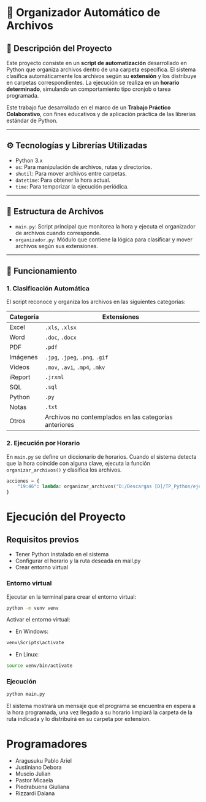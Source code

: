 # 📁 Organizador Automático de Archivos

## 🧠 Descripción del Proyecto

Este proyecto consiste en un **script de automatización** desarrollado en Python que organiza archivos dentro de una carpeta específica. El sistema clasifica automáticamente los archivos según su **extensión** y los distribuye en carpetas correspondientes. La ejecución se realiza en un **horario determinado**, simulando un comportamiento tipo cronjob o tarea programada.

Este trabajo fue desarrollado en el marco de un **Trabajo Práctico Colaborativo**, con fines educativos y de aplicación práctica de las librerías estándar de Python.

---

## ⚙️ Tecnologías y Librerías Utilizadas

- Python 3.x
- `os`: Para manipulación de archivos, rutas y directorios.
- `shutil`: Para mover archivos entre carpetas.
- `datetime`: Para obtener la hora actual.
- `time`: Para temporizar la ejecución periódica.

---

## 📂 Estructura de Archivos

- `main.py`: Script principal que monitorea la hora y ejecuta el organizador de archivos cuando corresponde.
- `organizador.py`: Módulo que contiene la lógica para clasificar y mover archivos según sus extensiones.

---

## 🧩 Funcionamiento

### 1. Clasificación Automática
El script reconoce y organiza los archivos en las siguientes categorías:

| Categoría   | Extensiones                                                   |
|-------------|---------------------------------------------------------------|
| Excel       | `.xls`, `.xlsx`                                               |
| Word        | `.doc`, `.docx`                                               |
| PDF         | `.pdf`                                                        |
| Imágenes    | `.jpg`, `.jpeg`, `.png`, `.gif`                               |
| Videos      | `.mov`, `.avi`, `.mp4`, `.mkv`                                |
| iReport     | `.jrxml`                                                      |
| SQL         | `.sql`                                                        |
| Python      | `.py`                                                         |
| Notas       | `.txt`                                                        |
| Otros       | Archivos no contemplados en las categorías anteriores         |

### 2. Ejecución por Horario
En `main.py` se define un diccionario de horarios. Cuando el sistema detecta que la hora coincide con alguna clave, ejecuta la función `organizar_archivos()` y clasifica los archivos.

```python
acciones = {
    "19:46": lambda: organizar_archivos("D:/Descargas [D]/TP_Python/ejemplos")
}
```


# Ejecución del Proyecto

## Requisitos previos
- Tener Python instalado en el sistema
- Configurar el horario y la ruta deseada en mail.py
- Crear entorno virtual


### Entorno virtual
Ejecutar en la terminal para crear el entorno virtual:
```bash
python -m venv venv
```

Activar el entorno virtual:
- En Windows:
```bash
venv\Scripts\activate
```

- En Linux:
```bash
source venv/bin/activate
```


### Ejecución 
```bash
python main.py
```

El sistema mostrará un mensaje que el programa se encuentra en espera a la hora programada, una vez llegado a su horario limpiará la carpeta de la ruta indicada y lo distribuirá en su carpeta por extension.


# Programadores
- Aragusuku Pablo Ariel
- Justiniano Debora
- Muscio Julian
- Pastor Micaela
- Piedrabuena Giuliana
- Rizzardi Daiana